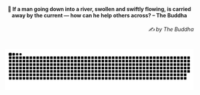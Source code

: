 <h4 align="center">
  💭 If a man going down into a river, swollen and swiftly flowing, is carried away by the current — how can he help others across? – The Buddha
  <h6 align="right">
    <i>
      ✍️ by The Buddha
    </i>
  </h6>
</h4>

#

<picture>
  <source media="(prefers-color-scheme: dark)" srcset="https://raw.githubusercontent.com/sakshiagrwal/sakshiagrwal/output/github-snake-dark.svg">
  <source media="(prefers-color-scheme: light)" srcset="https://raw.githubusercontent.com/sakshiagrwal/sakshiagrwal/output/github-snake.svg">
  <img alt="snk" src="https://raw.githubusercontent.com/sakshiagrwal/sakshiagrwal/output/github-snake.svg">
</picture>
